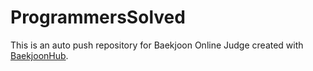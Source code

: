 # ProgrammersSolved
This is an auto push repository for Baekjoon Online Judge created with [BaekjoonHub](https://github.com/BaekjoonHub/BaekjoonHub).
